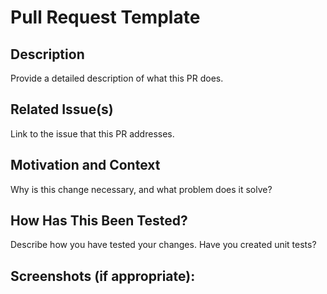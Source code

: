 # Pull Request Template

## Description
Provide a detailed description of what this PR does.

## Related Issue(s)
Link to the issue that this PR addresses.

## Motivation and Context
Why is this change necessary, and what problem does it solve?

## How Has This Been Tested?
Describe how you have tested your changes. Have you created unit tests?

## Screenshots (if appropriate):